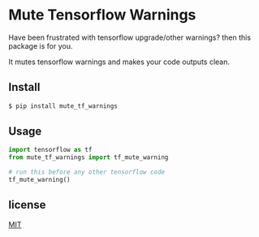 # Mute Tensorflow Warnings
Have been frustrated with tensorflow upgrade/other warnings? then this package is for you.

It mutes tensorflow warnings and makes your code outputs clean.

## Install
```bash
$ pip install mute_tf_warnings
```
## Usage
```python
import tensorflow as tf
from mute_tf_warnings import tf_mute_warning

# run this before any other tensorflow code
tf_mute_warning()

```

## license
[MIT](https://opensource.org/licenses/MIT)
